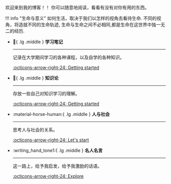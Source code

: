 欢迎来到我的博客！！
你可以随意地阅读，看看有没有对你有用的东西。

!!! info "生命与意义"
    如何生活，取决于我们以怎样的视角去看待生命. 不同的视角，将造就不同的生命轨迹, 生命与生命之间不必相同,都是生命在这世界中独一无二的经历.

<div class="grid cards" markdown>

-   :notebook_with_decorative_cover:{ .lg .middle } __学习笔记__

    ---

    记录在大学期间学习的各种课程，以及自学的各种知识。

    [:octicons-arrow-right-24: Getting started](class/ai-introduction.md)

-   :mage:{ .lg .middle } __知识论__

    ---

    存放一些自己对知识学习的理解。

    [:octicons-arrow-right-24: Getting started](knowledge/know.md)

-   :material-horse-human:{ .lg .middle } __人与社会__

    ---

    思考人与社会的关系。

    [:octicons-arrow-right-24: Let's start](human-society/society.md)

-   :writing_hand_tone1:{ .lg .middle } __名人名言__

    ---

    这一路上，给予我启发，给予我激励的话语。

    [:octicons-arrow-right-24: Explore](quotes/Einstein.md)

</div>